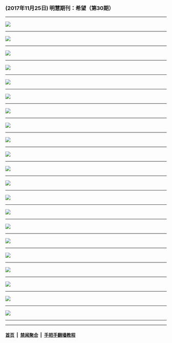 ### (2017年11月25日) 明慧期刊：希望（第30期）

---

<img src="http://qikan.minghui.org/mhqkpage/qikanimage/2017/11/24/xiwang30_a5_read-online1.png"/><hr/>
<img src="http://qikan.minghui.org/mhqkpage/qikanimage/2017/11/24/xiwang30_a5_read-online2.png"/><hr/>
<img src="http://qikan.minghui.org/mhqkpage/qikanimage/2017/11/24/xiwang30_a5_read-online3.png"/><hr/>
<img src="http://qikan.minghui.org/mhqkpage/qikanimage/2017/11/24/xiwang30_a5_read-online4.png"/><hr/>
<img src="http://qikan.minghui.org/mhqkpage/qikanimage/2017/11/24/xiwang30_a5_read-online5.png"/><hr/>
<img src="http://qikan.minghui.org/mhqkpage/qikanimage/2017/11/24/xiwang30_a5_read-online6.png"/><hr/>
<img src="http://qikan.minghui.org/mhqkpage/qikanimage/2017/11/24/xiwang30_a5_read-online7.png"/><hr/>
<img src="http://qikan.minghui.org/mhqkpage/qikanimage/2017/11/24/xiwang30_a5_read-online8.png"/><hr/>
<img src="http://qikan.minghui.org/mhqkpage/qikanimage/2017/11/24/xiwang30_a5_read-online9.png"/><hr/>
<img src="http://qikan.minghui.org/mhqkpage/qikanimage/2017/11/24/xiwang30_a5_read-online10.png"/><hr/>
<img src="http://qikan.minghui.org/mhqkpage/qikanimage/2017/11/24/xiwang30_a5_read-online11.png"/><hr/>
<img src="http://qikan.minghui.org/mhqkpage/qikanimage/2017/11/24/xiwang30_a5_read-online12.png"/><hr/>
<img src="http://qikan.minghui.org/mhqkpage/qikanimage/2017/11/24/xiwang30_a5_read-online13.png"/><hr/>
<img src="http://qikan.minghui.org/mhqkpage/qikanimage/2017/11/24/xiwang30_a5_read-online14.png"/><hr/>
<img src="http://qikan.minghui.org/mhqkpage/qikanimage/2017/11/24/xiwang30_a5_read-online15.png"/><hr/>
<img src="http://qikan.minghui.org/mhqkpage/qikanimage/2017/11/24/xiwang30_a5_read-online16.png"/><hr/>
<img src="http://qikan.minghui.org/mhqkpage/qikanimage/2017/11/24/xiwang30_a5_read-online17.png"/><hr/>
<img src="http://qikan.minghui.org/mhqkpage/qikanimage/2017/11/24/xiwang30_a5_read-online18.png"/><hr/>
<img src="http://qikan.minghui.org/mhqkpage/qikanimage/2017/11/24/xiwang30_a5_read-online19.png"/><hr/>
<img src="http://qikan.minghui.org/mhqkpage/qikanimage/2017/11/24/xiwang30_a5_read-online20.png"/><hr/>
<img src="http://qikan.minghui.org/mhqkpage/qikanimage/2017/11/24/xiwang30_a5_read-online21.png"/><hr/>


---

#### [首页](../../../..) &nbsp;|&nbsp; [禁闻聚合](https://github.com/gfw-breaker/banned-news) &nbsp;|&nbsp; [手把手翻墙教程](https://github.com/gfw-breaker/guides) 